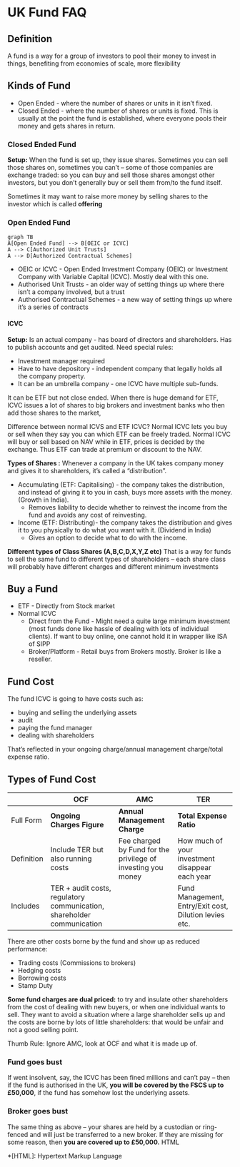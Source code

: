 
# UK Fund FAQ

## **Definition**
A fund is a way for a group of investors to pool their money to invest in things, benefiting from economies of scale, more flexibility

## **Kinds of Fund**
- Open Ended - where the number of shares or units in it isn’t fixed.
- Closed Ended - where the number of shares or units is fixed. This is usually at the point the fund is established, where everyone pools their money and gets shares in return.

### Closed Ended Fund
**Setup:** When the fund is set up, they issue shares. Sometimes you can sell those shares on, sometimes you can’t – some of those companies are exchange traded: so you can buy and sell those shares amongst other investors, but you don’t generally buy or sell them from/to the fund itself.

Sometimes it may want to raise more money by selling shares to the investor which is called **offering**

### Open Ended Fund
```mermaid
graph TB
A[Open Ended Fund] --> B[OEIC or ICVC]
A --> C[Authorized Unit Trusts]
A --> D[Authorized Contractual Schemes]
```
- OEIC or ICVC - Open Ended Investment Company (OEIC) or Investment Company with Variable Capital (ICVC). Mostly deal with this one.
- Authorised Unit Trusts - an older way of setting things up where there isn’t a company involved, but a trust
- Authorised Contractual Schemes - a new way of setting things up where it’s a series of contracts

#### ICVC 
**Setup:** Is an actual company - has board of directors and shareholders. Has to publish accounts and get audited. Need special rules:

- Investment manager required
- Have to have depository - independent company that legally holds all the company property.
- It can be an umbrella company - one ICVC have multiple sub-funds.

It can be ETF but not close ended. When there is huge demand for ETF, ICVC issues a lot of shares to big brokers and investment banks who then add those shares to the market,

Difference between normal ICVS and ETF ICVC?
Normal ICVC lets you buy or sell when they say you can which ETF can be freely traded. Normal ICVC will buy or sell based on NAV while in ETF, prices is decided by the exchange. Thus ETF can trade at premium or discount to the NAV.

**Types of Shares :**
Whenever a company in the UK takes company money and gives it to shareholders, it’s called a “distribution”.

- Accumulating (ETF: Capitalising) - the company takes the distribution, and instead of giving it to you in cash, buys more assets with the money. (Growth in India). 
	- Removes liability to decide whether to reinvest the income from the fund and avoids any cost of reinvesting.
- Income (ETF: Distributing)- the company takes the distribution and gives it to you physically to do what you want with it. (Dividend in India)
	- Gives an option to decide what to do with the income.

**Different types of Class Shares (A,B,C,D,X,Y,Z etc)**
That is a way for funds to sell the same fund to different types of shareholders – each share class will probably have different charges and different minimum investments
 
## Buy a Fund
- ETF - Directly from Stock market
- Normal ICVC 
	- Direct from the Fund - Might need a quite large minimum investment (most funds done like hassle of dealing with lots of individual clients). If want to buy online, one cannot hold it in wrapper like ISA of SIPP
	- Broker/Platform - Retail buys from Brokers mostly. Broker is like a reseller. 

## Fund Cost
The fund ICVC is going to have costs such as:

-   buying and selling the underlying assets
-   audit
-   paying the fund manager
-   dealing with shareholders

That’s reflected in your ongoing charge/annual management charge/total expense ratio.

## Types of Fund Cost

|  | OCF | AMC | TER |
|--|--|--|--|
|Full Form |**Ongoing Charges Figure**  | **Annual Management Charge**|**Total Expense Ratio** |
|Definition|Include TER but also running costs|Fee charged by Fund for the privilege of investing you money|How much of your investment disappear each year|
|Includes|TER + audit costs, regulatory communication, shareholder communication||Fund Management, Entry/Exit cost, Dilution levies etc.|

There are other costs borne by the fund and show up as reduced performance:
- Trading costs (Commissions to brokers)
- Hedging costs
- Borrowing costs
- Stamp Duty

**Some fund charges are dual priced:** to try and insulate other shareholders from the cost of dealing with new buyers, or when one individual wants to sell. They want to avoid a situation where a large shareholder sells up and the costs are borne by lots of little shareholders: that would be unfair and not a good selling point.

Thumb Rule: Ignore AMC, look at OCF and what it is made up of.

### Fund goes bust

If went insolvent, say, the ICVC has been fined millions and can’t pay – then if the fund is authorised in the UK, **you will be covered by the FSCS up to £50,000**, if the fund has somehow lost the underlying assets.

### Broker goes bust

The same thing as above – your shares are held by a custodian or ring-fenced and will just be transferred to a new broker. If they are missing for some reason, then **you are covered up to £50,000.** HTML

*[HTML]: Hypertext Markup Language
<!--stackedit_data:
eyJoaXN0b3J5IjpbMjk0NTU4MDUwLDE0ODUwNDY3NTMsMTc4NT
EyMjMxLC0yMDE0MTY5MzU4LC0yMTE3NjQ4MDIxLC0xNzYwNDM3
NjQ4XX0=
-->